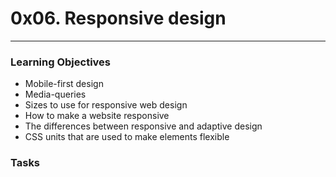 # 0x06. Responsive design
___

### Learning Objectives
- Mobile-first design
- Media-queries
- Sizes to use for responsive web design
- How to make a website responsive
- The differences between responsive and adaptive design
- CSS units that are used to make elements flexible

### Tasks
